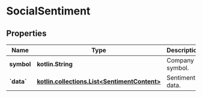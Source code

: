 
# SocialSentiment

## Properties
Name | Type | Description | Notes
------------ | ------------- | ------------- | -------------
**symbol** | **kotlin.String** | Company symbol. |  [optional]
**&#x60;data&#x60;** | [**kotlin.collections.List&lt;SentimentContent&gt;**](SentimentContent.md) | Sentiment data. |  [optional]



